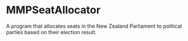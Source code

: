 # MMPSeatAllocator
A program that allocates seats in the New Zealand Parliament to political parties based on their election result.
